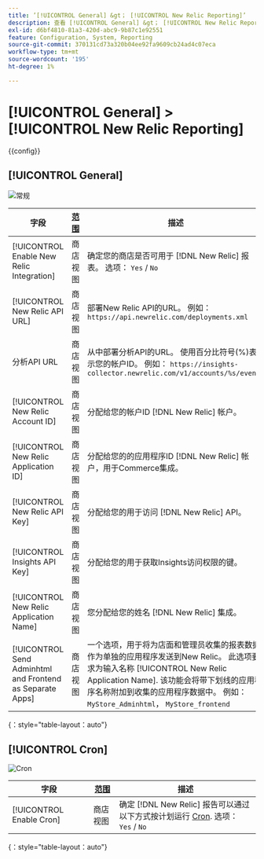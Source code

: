 ```yaml
---
title: ’[!UICONTROL General] &gt； [!UICONTROL New Relic Reporting]’
description: 查看 [!UICONTROL General] &gt； [!UICONTROL New Relic Reporting] 商务管理员页面。
exl-id: d6bf4810-81a3-420d-abc9-9b87c1e92551
feature: Configuration, System, Reporting
source-git-commit: 370131cd73a320b04ee92fa9609cb24ad4c07eca
workflow-type: tm+mt
source-wordcount: '195'
ht-degree: 1%

---
```


# [!UICONTROL General] > [!UICONTROL New Relic Reporting]

{{config}}

## [!UICONTROL General]

![常规](./assets/new-relic-reporting-general.png)<!-- zoom -->

<!-- [General](https://docs.magento.com/user-guide/reports/new-relic-reporting.html) -->

| 字段 | [范围](../../getting-started/websites-stores-views.md#scope-settings) | 描述 |
|--- |--- |--- |
| [!UICONTROL Enable New Relic Integration] | 商店视图 | 确定您的商店是否可用于 [!DNL New Relic] 报表。 选项： `Yes` / `No` |
| [!UICONTROL New Relic API URL] | 商店视图 | 部署New Relic API的URL。 例如： `https://api.newrelic.com/deployments.xml` |
| 分析API URL | 商店视图 | 从中部署分析API的URL。 使用百分比符号(%)表示您的帐户ID。 例如： `https://insights-collector.newrelic.com/v1/accounts/%s/events` |
| [!UICONTROL New Relic Account ID] | 商店视图 | 分配给您的帐户ID [!DNL New Relic] 帐户。 |
| [!UICONTROL New Relic Application ID] | 商店视图 | 分配给您的的应用程序ID [!DNL New Relic] 帐户，用于Commerce集成。 |
| [!UICONTROL New Relic API Key] | 商店视图 | 分配给您的用于访问 [!DNL New Relic] API。 |
| [!UICONTROL Insights API Key] | 商店视图 | 分配给您的用于获取Insights访问权限的键。 |
| [!UICONTROL New Relic Application Name] | 商店视图 | 您分配给您的姓名 [!DNL New Relic] 集成。 |
| [!UICONTROL Send Adminhtml and Frontend as Separate Apps] | 商店视图 | 一个选项，用于将为店面和管理员收集的报表数据作为单独的应用程序发送到New Relic。 此选项要求为输入名称 [!UICONTROL New Relic Application Name]. 该功能会将带下划线的应用程序名称附加到收集的应用程序数据中。 例如： `MyStore_Adminhtml`， `MyStore_frontend` |

{：style=&quot;table-layout：auto&quot;}

## [!UICONTROL Cron]

![Cron](./assets/new-relic-reporting-cron.png)<!-- zoom -->

<!-- Cron](https://docs.magento.com/user-guide/system/cron.html) -->

| 字段 | [范围](../../getting-started/websites-stores-views.md#scope-settings) | 描述 |
|--- |--- |--- |
| [!UICONTROL Enable Cron] | 商店视图 | 确定 [!DNL New Relic] 报告可以通过以下方式按计划运行 [Cron](../../systems/cron.md). 选项： `Yes` / `No` |

{：style=&quot;table-layout：auto&quot;}
